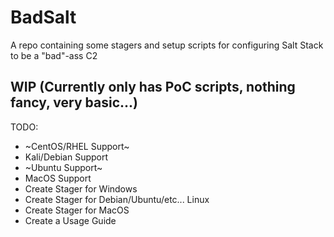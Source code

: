 # BadSalt
A repo containing some stagers and setup scripts for configuring Salt Stack to be a "bad"-ass C2

## WIP (Currently only has PoC scripts, nothing fancy, very basic...)
TODO:
- ~CentOS/RHEL Support~
- Kali/Debian Support
- ~Ubuntu Support~
- MacOS Support
- Create Stager for Windows
- Create Stager for Debian/Ubuntu/etc... Linux
- Create Stager for MacOS
- Create a Usage Guide
